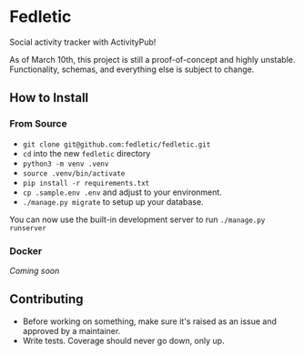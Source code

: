 # Fedletic

Social activity tracker with ActivityPub!

As of March 10th, this project is still a proof-of-concept and highly unstable. Functionality, schemas, and everything
else is subject to change.

## How to Install

### From Source

* `git clone git@github.com:fedletic/fedletic.git `
* `cd` into the new `fedletic` directory
* `python3 -m venv .venv`
* `source .venv/bin/activate`
* `pip install -r requirements.txt`
* `cp .sample.env .env` and adjust to your environment.
* `./manage.py migrate` to setup up your database.

You can now use the built-in development server to run `./manage.py runserver`

### Docker

*Coming soon*

## Contributing

* Before working on something, make sure it's raised as an issue and approved by a maintainer.
* Write tests. Coverage should never go down, only up.
